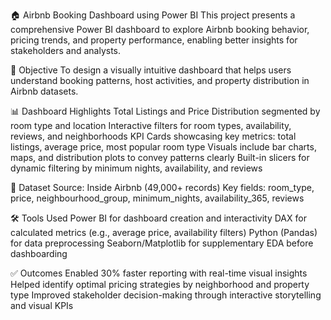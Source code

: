 🏠 Airbnb Booking Dashboard using Power BI
This project presents a comprehensive Power BI dashboard to explore Airbnb booking behavior, pricing trends, and property performance, enabling better insights for stakeholders and analysts.

🎯 Objective
To design a visually intuitive dashboard that helps users understand booking patterns, host activities, and property distribution in Airbnb datasets.

📊 Dashboard Highlights
Total Listings and Price Distribution segmented by room type and location
Interactive filters for room types, availability, reviews, and neighborhoods
KPI Cards showcasing key metrics: total listings, average price, most popular room type
Visuals include bar charts, maps, and distribution plots to convey patterns clearly
Built-in slicers for dynamic filtering by minimum nights, availability, and reviews

📁 Dataset
Source: Inside Airbnb (49,000+ records)
Key fields: room_type, price, neighbourhood_group, minimum_nights, availability_365, reviews

🛠 Tools Used
Power BI for dashboard creation and interactivity
DAX for calculated metrics (e.g., average price, availability filters)
Python (Pandas) for data preprocessing
Seaborn/Matplotlib for supplementary EDA before dashboarding

✅ Outcomes
Enabled 30% faster reporting with real-time visual insights
Helped identify optimal pricing strategies by neighborhood and property type
Improved stakeholder decision-making through interactive storytelling and visual KPIs
